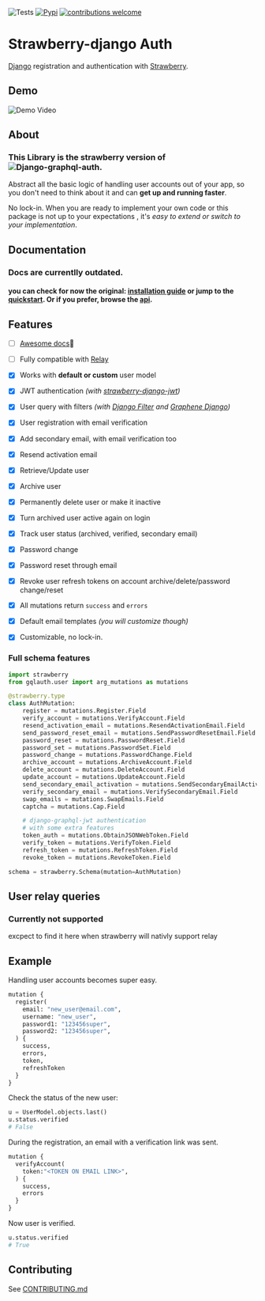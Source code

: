 
![Tests](https://github.com/nrbnlulu/strawberry-django-auth/actions/workflows/tests.yml/badge.svg)
[![Pypi](https://img.shields.io/pypi/v/strawberry-django-auth.svg)](https://pypi.org/project/strawberry-django-auth/)
[![contributions welcome](https://img.shields.io/badge/contributions-welcome-brightgreen.svg?style=flat)](https://github.com/nrbnlulu/strawberry-django-auth/blob/master/CONTRIBUTING.md)
# Strawberry-django Auth
[Django](https://github.com/django/django) registration and authentication with [Strawberry](https://strawberry.rocks/).

## Demo

![Demo Video](https://github.com/nrbnlulu/strawberry-django-auth/blob/main/demo.gif)

## About
### This Library is the strawberry version of ![Django-graphql-auth](https://github.com/pedrobern/django-graphql-auth/).

Abstract all the basic logic of handling user accounts out of your app,
so you don't need to think about it and can **get up and running faster**.

No lock-in. When you are ready to implement your own code or this package
is not up to your expectations , it's *easy to extend or switch to
your implementation*.


## Documentation

### Docs are currentlly outdated.
#### you can check for now the original: [installation guide](https://django-graphql-auth.readthedocs.io/en/latest/installation/) or jump to the [quickstart](https://django-graphql-auth.readthedocs.io/en/latest/quickstart/). Or if you prefer, browse the [api](https://django-graphql-auth.readthedocs.io/en/latest/api/).

## Features

* [ ] [Awesome docs](https://strawberry-django-auth.readthedocs.io/en/latest/):tada:
* [ ] Fully compatible with [Relay](https://github.com/facebook/relay>)
* [x] Works with **default or custom** user model 
* [x] JWT authentication *(with [strawberry-django-jwt](https://github.com/KundaPanda/strawberry-django-jwt))*
* [x] User query with filters *(with [Django Filter](https://github.com/carltongibson/django-filter) and [Graphene Django](https://github.com/graphql-python/graphene-django))*
* [x] User registration with email verification
* [x] Add secondary email, with email verification too
* [x] Resend activation email
* [x] Retrieve/Update user
* [x] Archive user
* [x] Permanently delete user or make it inactive
* [x] Turn archived user active again on login
* [x] Track user status (archived, verified, secondary email)
* [x] Password change
* [x] Password reset through email
* [x] Revoke user refresh tokens on account archive/delete/password change/reset
* [x] All mutations return `success` and `errors`
* [x] Default email templates *(you will customize though)*
* [x] Customizable, no lock-in.


### Full schema features

```python
import strawberry
from gqlauth.user import arg_mutations as mutations

@strawberry.type
class AuthMutation:
    register = mutations.Register.Field
    verify_account = mutations.VerifyAccount.Field
    resend_activation_email = mutations.ResendActivationEmail.Field
    send_password_reset_email = mutations.SendPasswordResetEmail.Field
    password_reset = mutations.PasswordReset.Field
    password_set = mutations.PasswordSet.Field
    password_change = mutations.PasswordChange.Field
    archive_account = mutations.ArchiveAccount.Field
    delete_account = mutations.DeleteAccount.Field
    update_account = mutations.UpdateAccount.Field
    send_secondary_email_activation = mutations.SendSecondaryEmailActivation.Field
    verify_secondary_email = mutations.VerifySecondaryEmail.Field
    swap_emails = mutations.SwapEmails.Field
    captcha = mutations.Cap.Field

    # django-graphql-jwt authentication
    # with some extra features
    token_auth = mutations.ObtainJSONWebToken.Field
    verify_token = mutations.VerifyToken.Field
    refresh_token = mutations.RefreshToken.Field
    revoke_token = mutations.RevokeToken.Field

schema = strawberry.Schema(mutation=AuthMutation)
```


## User relay queries 

### Currently not supported
excpect to find it here when strawberry will nativly support relay


## Example

Handling user accounts becomes super easy.

```python
mutation {
  register(
    email: "new_user@email.com",
    username: "new_user",
    password1: "123456super",
    password2: "123456super",
  ) {
    success,
    errors,
    token,
    refreshToken
  }
}
```

Check the status of the new user:

```python
u = UserModel.objects.last()
u.status.verified
# False
```

During the registration, an email with a verification link was sent.

```python
mutation {
  verifyAccount(
    token:"<TOKEN ON EMAIL LINK>",
  ) {
    success,
    errors
  }
}
```

Now user is verified.

```python
u.status.verified
# True
```



## Contributing

See [CONTRIBUTING.md](https://github.com/pedrobern/strawberry-django-auth/blob/master/CONTRIBUTING.md)
